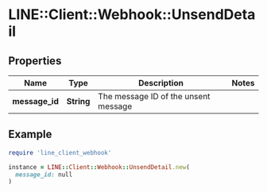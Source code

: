 # LINE::Client::Webhook::UnsendDetail

## Properties

| Name | Type | Description | Notes |
| ---- | ---- | ----------- | ----- |
| **message_id** | **String** | The message ID of the unsent message |  |

## Example

```ruby
require 'line_client_webhook'

instance = LINE::Client::Webhook::UnsendDetail.new(
  message_id: null
)
```

